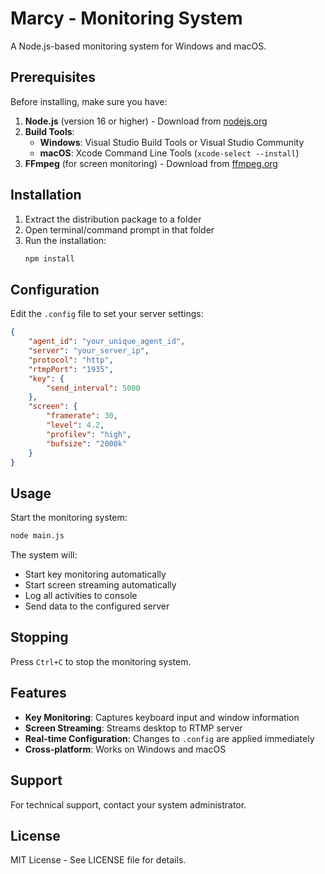 # Marcy - Monitoring System

A Node.js-based monitoring system for Windows and macOS.

## Prerequisites

Before installing, make sure you have:

1. **Node.js** (version 16 or higher) - Download from [nodejs.org](https://nodejs.org/)
2. **Build Tools**:
   - **Windows**: Visual Studio Build Tools or Visual Studio Community
   - **macOS**: Xcode Command Line Tools (`xcode-select --install`)
3. **FFmpeg** (for screen monitoring) - Download from [ffmpeg.org](https://ffmpeg.org/)

## Installation

1. Extract the distribution package to a folder
2. Open terminal/command prompt in that folder
3. Run the installation:
   ```bash
   npm install
   ```

## Configuration

Edit the `.config` file to set your server settings:

```json
{
    "agent_id": "your_unique_agent_id",
    "server": "your_server_ip",
    "protocol": "http",
    "rtmpPort": "1935",
    "key": {
        "send_interval": 5000
    },
    "screen": {
        "framerate": 30,
        "level": 4.2,
        "profilev": "high",
        "bufsize": "2000k"
    }
}
```

## Usage

Start the monitoring system:
```bash
node main.js
```

The system will:
- Start key monitoring automatically
- Start screen streaming automatically
- Log all activities to console
- Send data to the configured server

## Stopping

Press `Ctrl+C` to stop the monitoring system.

## Features

- **Key Monitoring**: Captures keyboard input and window information
- **Screen Streaming**: Streams desktop to RTMP server
- **Real-time Configuration**: Changes to `.config` are applied immediately
- **Cross-platform**: Works on Windows and macOS

## Support

For technical support, contact your system administrator.

## License

MIT License - See LICENSE file for details.
